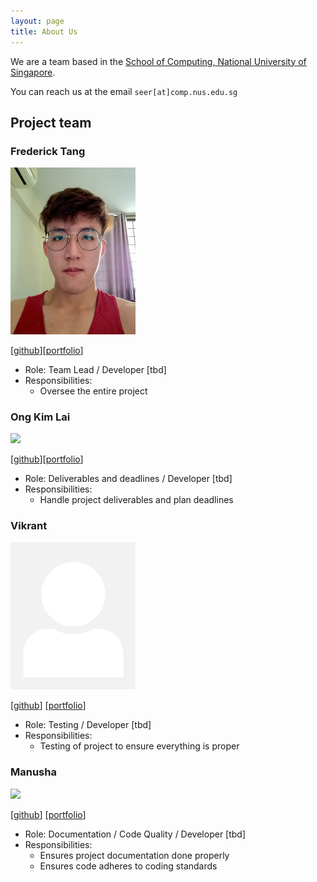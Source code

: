 ```yaml
---
layout: page
title: About Us
---
```


We are a team based in the [School of Computing, National University of Singapore](http://www.comp.nus.edu.sg).

You can reach us at the email `seer[at]comp.nus.edu.sg`

## Project team

### Frederick Tang

<img src="images/fredtwt.png" width="200px">

[[github](https://github.com/fredtwt)][[portfolio](team/fredtwt.md)]

* Role: Team Lead / Developer [tbd]
* Responsibilities:
  * Oversee the entire project

### Ong Kim Lai

<img src="images/ongkimlai.png" width="200px">

[[github](http://github.com/ongkimlai)][[portfolio](team/ongkimlai.md)]

* Role: Deliverables and deadlines / Developer [tbd]
* Responsibilities:
  * Handle project deliverables and plan deadlines

### Vikrant

<img src="images/viki0526.png" width="200px">

[[github](http://github.com/viki0526)] [[portfolio](team/viki0526.md)]

* Role: Testing / Developer [tbd]
* Responsibilities:
  * Testing of project to ensure everything is proper

### Manusha

<img src="images/manu2002g.png" width="200px">

[[github](http://github.com/manu2002g)]
[[portfolio](team/manu2002g.md)]

* Role: Documentation / Code Quality / Developer [tbd]
* Responsibilities:
  * Ensures project documentation done properly
  * Ensures code adheres to coding standards
